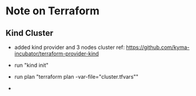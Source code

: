 # Note on Terraform 

## Kind Cluster
- added kind provider and 3 nodes cluster
ref:
https://github.com/kyma-incubator/terraform-provider-kind

- run "kind init"
- run plan "terraform plan -var-file="cluster.tfvars""
- 